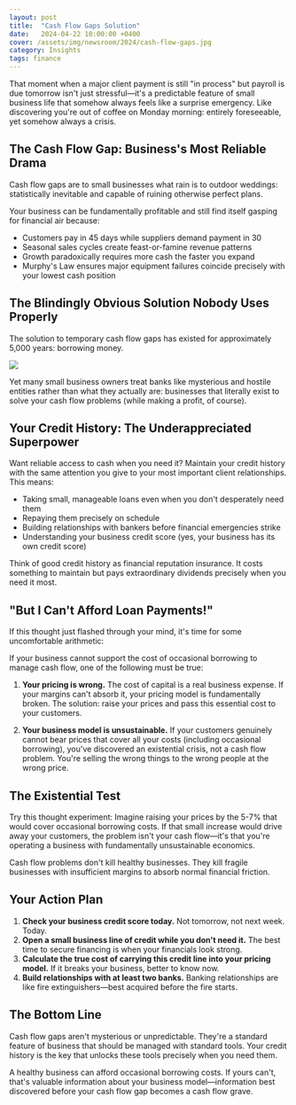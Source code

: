 ```yaml
---
layout: post
title:  "Cash Flow Gaps Solution"
date:   2024-04-22 10:00:00 +0400
cover: /assets/img/newsroom/2024/cash-flow-gaps.jpg
category: Insights
tags: finance
---
```


That moment when a major client payment is still "in process" but payroll is due tomorrow isn't just stressful—it's a predictable feature of small business life that somehow always feels like a surprise emergency. Like discovering you're out of coffee on Monday morning: entirely foreseeable, yet somehow always a crisis.

## The Cash Flow Gap: Business's Most Reliable Drama

Cash flow gaps are to small businesses what rain is to outdoor weddings: statistically inevitable and capable of ruining otherwise perfect plans. 

Your business can be fundamentally profitable and still find itself gasping for financial air because:
- Customers pay in 45 days while suppliers demand payment in 30
- Seasonal sales cycles create feast-or-famine revenue patterns
- Growth paradoxically requires more cash the faster you expand
- Murphy's Law ensures major equipment failures coincide precisely with your lowest cash position

## The Blindingly Obvious Solution Nobody Uses Properly

The solution to temporary cash flow gaps has existed for approximately 5,000 years: borrowing money.

<div class="full-width">
  <img src="{{ page.cover }}" />
</div>

Yet many small business owners treat banks like mysterious and hostile entities rather than what they actually are: businesses that literally exist to solve your cash flow problems (while making a profit, of course).

## Your Credit History: The Underappreciated Superpower

Want reliable access to cash when you need it? Maintain your credit history with the same attention you give to your most important client relationships. This means:

- Taking small, manageable loans even when you don't desperately need them
- Repaying them precisely on schedule
- Building relationships with bankers before financial emergencies strike
- Understanding your business credit score (yes, your business has its own credit score)

Think of good credit history as financial reputation insurance. It costs something to maintain but pays extraordinary dividends precisely when you need it most.

## "But I Can't Afford Loan Payments!"

If this thought just flashed through your mind, it's time for some uncomfortable arithmetic:

If your business cannot support the cost of occasional borrowing to manage cash flow, one of the following must be true:

1. **Your pricing is wrong.** The cost of capital is a real business expense. If your margins can't absorb it, your pricing model is fundamentally broken. The solution: raise your prices and pass this essential cost to your customers.

2. **Your business model is unsustainable.** If your customers genuinely cannot bear prices that cover all your costs (including occasional borrowing), you've discovered an existential crisis, not a cash flow problem. You're selling the wrong things to the wrong people at the wrong price.

## The Existential Test

Try this thought experiment: Imagine raising your prices by the 5-7% that would cover occasional borrowing costs. If that small increase would drive away your customers, the problem isn't your cash flow—it's that you're operating a business with fundamentally unsustainable economics.

Cash flow problems don't kill healthy businesses. They kill fragile businesses with insufficient margins to absorb normal financial friction.

## Your Action Plan

1. **Check your business credit score today.** Not tomorrow, not next week. Today.
2. **Open a small business line of credit while you don't need it.** The best time to secure financing is when your financials look strong.
3. **Calculate the true cost of carrying this credit line into your pricing model.** If it breaks your business, better to know now.
4. **Build relationships with at least two banks.** Banking relationships are like fire extinguishers—best acquired before the fire starts.

## The Bottom Line

Cash flow gaps aren't mysterious or unpredictable. They're a standard feature of business that should be managed with standard tools. Your credit history is the key that unlocks these tools precisely when you need them.

A healthy business can afford occasional borrowing costs. If yours can't, that's valuable information about your business model—information best discovered before your cash flow gap becomes a cash flow grave.
